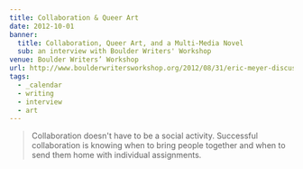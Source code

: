 ```yaml
---
title: Collaboration & Queer Art
date: 2012-10-01
banner:
  title: Collaboration, Queer Art, and a Multi-Media Novel
  sub: an interview with Boulder Writers' Workshop
venue: Boulder Writers’ Workshop
url: http://www.boulderwritersworkshop.org/2012/08/31/eric-meyer-discusses-collaboration-queer-art-and-his-multi-media-novel/
tags:
  - _calendar
  - writing
  - interview
  - art
---
```


> Collaboration doesn't have to be a social activity.
> Successful collaboration is knowing when to bring people together
> and when to send them home with individual assignments.


